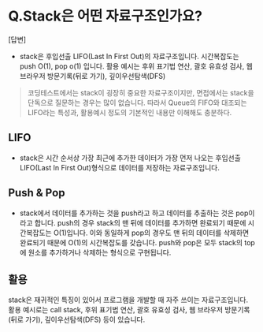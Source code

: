 # Q.Stack은 어떤 자료구조인가요?

[답변]

- stack은 후입선출 LIFO(Last In First Out)의 자료구조입니다. 시간복잡도는 push O(1), pop o(1) 입니다. 활용 예시는 후위 표기법 연산, 괄호 유효성 검사, 웹 브라우저 방문기록(뒤로 가기), 깊이우선탐색(DFS)

> 코딩테스트에서는 stack이 굉장히 중요한 자료구조이지만, 면접에서는 stack을 단독으로 질문하는 경우는 많이 없습니다. 따라서 Queue의 FIFO와 대조되는 LIFO라는 특성과, 활용예시 정도의 기본적인 내용만 이해해도 충분하다.

## LIFO

- stack은 시간 순서상 가장 최근에 추가한 데이터가 가장 먼저 나오는 후입선출 LIFO(Last In First Out)형식으로 데이터를 저장하는 자료구조입니다.

## Push & Pop

- stack에서 데이터를 추가하는 것을 push라고 하고 데이터를 추출하는 것은 pop이라고 합니다. push의 경우 stack의 맨 뒤에 데이터를 추가하면 완료되기 때문에 시간복잡도는 O(1)입니다. 이와 동일하게 pop의 경우도 맨 뒤의 데이터를 삭제하면 완료되기 때문에 O(1)의 시간복잡도를 갖습니다. push와 pop은 모두 stack의 top에 원소를 추가하거나 삭제하는 형식으로 구현됩니다.

## 활용

stack은 재귀적인 특징이 있어서 프로그램을 개발할 때 자주 쓰이는 자료구조입니다. 활용 예시로는 call stack, 후위 표기법 연산, 괄호 유효성 검사, 웹 브라우저 방문기록(뒤로 가기), 깊이우선탐색(DFS) 등이 있습니다.
